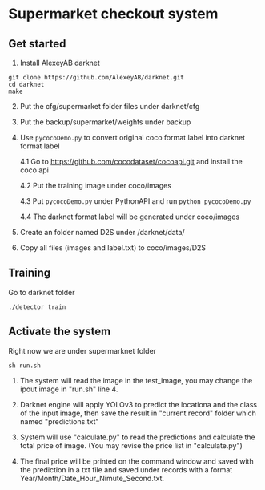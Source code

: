 # Supermarket checkout system


## Get started

1. Install AlexeyAB darknet
```
git clone https://github.com/AlexeyAB/darknet.git
cd darknet
make
```

2. Put the cfg/supermarket folder files  under darknet/cfg

3. Put the backup/supermarket/weights under backup

4. Use `pycocoDemo.py` to convert original coco format label into darknet format label 

    4.1 Go to https://github.com/cocodataset/cocoapi.git and install the coco api
  
    4.2 Put the training image under coco/images
  
    4.3 Put `pycocoDemo.py` under PythonAPI and run `python pycocoDemo.py`
  
    4.4 The darknet format label will be generated under coco/images

5. Create an folder named D2S under /darknet/data/

6. Copy all files (images and label.txt) to coco/images/D2S

## Training 

Go to darknet folder

```
./detector train 
```

## Activate the system

Right now we are under supermarknet folder

```
sh run.sh
```
1. The system will read the image in the test_image, you may change the ipout image in "run.sh" line 4.

2. Darknet engine will apply YOLOv3 to predict the locationa and the class of the input image, then save the result in "current record" folder which named "predictions.txt"

3. System will use "calculate.py" to read the predictions and calculate the total price of image. (You may revise the price list in "calculate.py")

4. The final price will be printed on the command window and saved with the prediction in a txt file and saved under records with a format Year/Month/Date_Hour_Nimute_Second.txt.




